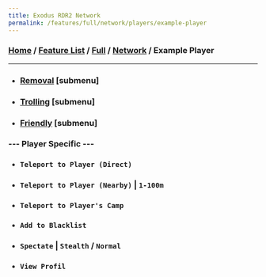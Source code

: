```yaml
---
title: Exodus RDR2 Network
permalink: /features/full/network/players/example-player
---
```

### [Home](/) / [Feature List](/features) / [Full](/features/full) / [Network](/features/full/network) / Example Player
---
- ### [Removal](example-player/removal) [submenu]
- ### [Trolling](example-player/trolling) [submenu]
- ### [Friendly](example-player/friendly) [submenu]
### --- Player Specific ---
- ### `Teleport to Player (Direct)`
- ### `Teleport to Player (Nearby)` | `1-100m`
- ### `Teleport to Player's Camp`
- ### `Add to Blacklist`
- ### `Spectate` | `Stealth` / `Normal`
- ### `View Profil`
